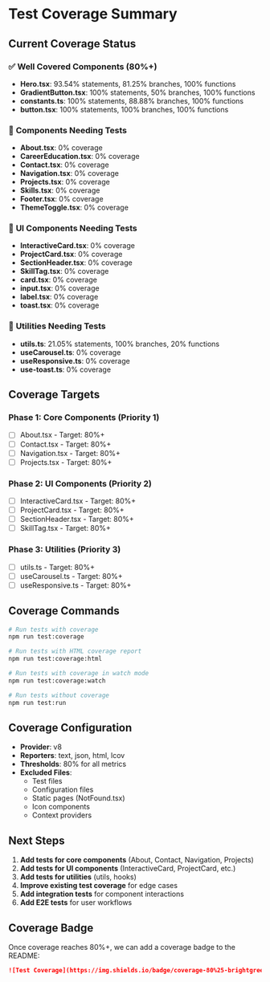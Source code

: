 # Test Coverage Summary

## Current Coverage Status

### ✅ **Well Covered Components (80%+)**
- **Hero.tsx**: 93.54% statements, 81.25% branches, 100% functions
- **GradientButton.tsx**: 100% statements, 50% branches, 100% functions
- **constants.ts**: 100% statements, 88.88% branches, 100% functions
- **button.tsx**: 100% statements, 100% branches, 100% functions

### 🔄 **Components Needing Tests**
- **About.tsx**: 0% coverage
- **CareerEducation.tsx**: 0% coverage
- **Contact.tsx**: 0% coverage
- **Navigation.tsx**: 0% coverage
- **Projects.tsx**: 0% coverage
- **Skills.tsx**: 0% coverage
- **Footer.tsx**: 0% coverage
- **ThemeToggle.tsx**: 0% coverage

### 🔄 **UI Components Needing Tests**
- **InteractiveCard.tsx**: 0% coverage
- **ProjectCard.tsx**: 0% coverage
- **SectionHeader.tsx**: 0% coverage
- **SkillTag.tsx**: 0% coverage
- **card.tsx**: 0% coverage
- **input.tsx**: 0% coverage
- **label.tsx**: 0% coverage
- **toast.tsx**: 0% coverage

### 🔄 **Utilities Needing Tests**
- **utils.ts**: 21.05% statements, 100% branches, 20% functions
- **useCarousel.ts**: 0% coverage
- **useResponsive.ts**: 0% coverage
- **use-toast.ts**: 0% coverage

## Coverage Targets

### Phase 1: Core Components (Priority 1)
- [ ] About.tsx - Target: 80%+
- [ ] Contact.tsx - Target: 80%+
- [ ] Navigation.tsx - Target: 80%+
- [ ] Projects.tsx - Target: 80%+

### Phase 2: UI Components (Priority 2)
- [ ] InteractiveCard.tsx - Target: 80%+
- [ ] ProjectCard.tsx - Target: 80%+
- [ ] SectionHeader.tsx - Target: 80%+
- [ ] SkillTag.tsx - Target: 80%+

### Phase 3: Utilities (Priority 3)
- [ ] utils.ts - Target: 80%+
- [ ] useCarousel.ts - Target: 80%+
- [ ] useResponsive.ts - Target: 80%+

## Coverage Commands

```bash
# Run tests with coverage
npm run test:coverage

# Run tests with HTML coverage report
npm run test:coverage:html

# Run tests with coverage in watch mode
npm run test:coverage:watch

# Run tests without coverage
npm run test:run
```

## Coverage Configuration

- **Provider**: v8
- **Reporters**: text, json, html, lcov
- **Thresholds**: 80% for all metrics
- **Excluded Files**: 
  - Test files
  - Configuration files
  - Static pages (NotFound.tsx)
  - Icon components
  - Context providers

## Next Steps

1. **Add tests for core components** (About, Contact, Navigation, Projects)
2. **Add tests for UI components** (InteractiveCard, ProjectCard, etc.)
3. **Add tests for utilities** (utils, hooks)
4. **Improve existing test coverage** for edge cases
5. **Add integration tests** for component interactions
6. **Add E2E tests** for user workflows

## Coverage Badge

Once coverage reaches 80%+, we can add a coverage badge to the README:

```markdown
![Test Coverage](https://img.shields.io/badge/coverage-80%25-brightgreen)
``` 
